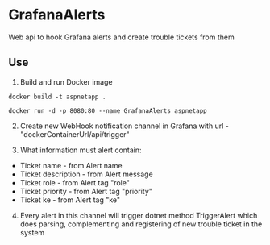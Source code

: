 # GrafanaAlerts
Web api to hook Grafana alerts and create trouble tickets from them

## Use
1. Build and run Docker image

```
docker build -t aspnetapp .  

docker run -d -p 8080:80 --name GrafanaAlerts aspnetapp
```

2. Create new WebHook notification channel in Grafana with url - "dockerContainerUrl/api/trigger"

3. What information must alert contain: 

* Ticket name - from Alert name
* Ticket description - from Alert message
* Ticket role - from Alert tag "role"
* Ticket priority - from Alert tag "priority"
* Ticket ke - from Alert tag "ke"

4. Every alert in this channel will trigger dotnet method TriggerAlert which does parsing, complementing and registering of new trouble ticket in the system
